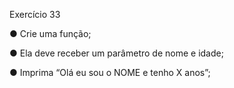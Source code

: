 Exercício 33

● Crie uma função;

● Ela deve receber um parâmetro de nome e idade;

● Imprima “Olá eu sou o NOME e tenho X anos”;